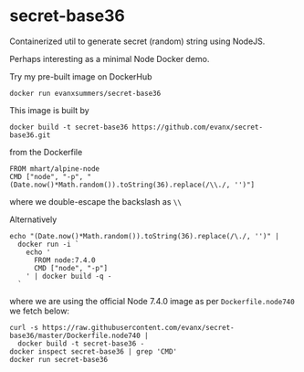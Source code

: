 
# secret-base36

Containerized util to generate secret (random) string using NodeJS.

Perhaps interesting as a minimal Node Docker demo.

Try my pre-built image on DockerHub
```
docker run evanxsummers/secret-base36
```
This image is built by
```
docker build -t secret-base36 https://github.com/evanx/secret-base36.git
```
from the Dockerfile
```
FROM mhart/alpine-node
CMD ["node", "-p", "(Date.now()*Math.random()).toString(36).replace(/\\./, '')"]
```
where we double-escape the backslash as `\\`

Alternatively
```shell
echo "(Date.now()*Math.random()).toString(36).replace(/\./, '')" |
  docker run -i `
    echo '
      FROM node:7.4.0
      CMD ["node", "-p"]
    ' | docker build -q -
  `
```
where we are using the official Node 7.4.0 image as per `Dockerfile.node740` we fetch below:
```shell
curl -s https://raw.githubusercontent.com/evanx/secret-base36/master/Dockerfile.node740 |
  docker build -t secret-base36 -
docker inspect secret-base36 | grep 'CMD'  
docker run secret-base36
```
